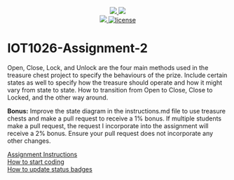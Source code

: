 <p align="center">
	<a href="https://github.com/a00269002/IOT1026-Assignment-2/actions/workflows/ci.yml">
    <img src="https://github.com/a00269002/IOT1026-Assignment-2/actions/workflows/ci.yml/badge.svg"/>
    </a>
	<a href="https://github.com/a00269002/IOT1026-Assignment-2/actions/workflows/formatting.yml">
    <img src="https://github.com/a00269002/IOT1026-Assignment-2/actions/workflows/formatting.yml/badge.svg"/>
	<br/>
    <a href="https://codecov.io/gh/a00269002/IOT1026-Assignment-2" > 
    <img src="https://codecov.io/gh/a00269002/IOT1026-Assignment-2/branch/main/graph/badge.svg?token=JS0857X5JD"/>
	<img title="MIT License" alt="license" src="https://img.shields.io/badge/license-MIT-informational?style=flat-square">		
    </a>
</p>

# IOT1026-Assignment-2

Open, Close, Lock, and Unlock are the four main methods used in the treasure chest project to specify the behaviours of the prize. Include certain states as well to specify how the treasure should operate and how it might vary from state to state. How to transition from Open to Close, Close to Locked, and the other way around.
        
**Bonus:** Improve the state diagram in the instructions.md file to use treasure chests and make a pull request to receive a 1% bonus. If multiple students make a pull request, the request I incorporate into the assignment will receive a 2% bonus. Ensure your pull request does not incorporate any other changes.

[Assignment Instructions](docs/instructions.md)  
[How to start coding](docs/how-to-use.md)  
[How to update status badges](docs/how-to-update-badges.md)
